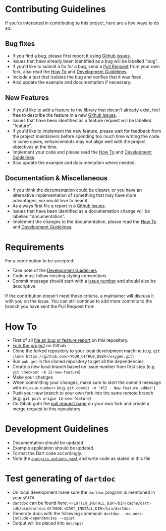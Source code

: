 # Contributing Guidelines
If you're interested in contributing to this project, here are a few ways to do so:

## Bug fixes
* If you find a bug, please first report it using [Github issues](https://github.com/flame-engine/oxygen/issues/new).
* Issues that have already been identified as a bug will be labelled "bug".
* If you'd like to submit a fix for a bug, send a [Pull Request](https://guides.github.com/activities/forking/#making-a-pull-request) from your own fork, also read the [How To](#how-to) and [Development Guidelines](#development-guidelines).
* Include a test that isolates the bug and verifies that it was fixed.
* Also update the example and documentation if necessary.

## New Features
* If you'd like to add a feature to the library that doesn't already exist, feel free to describe the feature in a new [Github issues](https://github.com/flame-engine/oxygen/issues/new).
* Issues that have been identified as a feature request will be labelled "feature".
* If you'd like to implement the new feature, please wait for feedback from the project maintainers before spending too much time writing the code. In some cases, enhancements may not align well with the project objectives at the time.
* Implement your code and please read the [How To](#how-to) and [Development Guidelines](#development-guidelines).
* Also update the example and documentation where needed.

## Documentation & Miscellaneous
* If you think the documentation could be clearer, or you have an alternative implementation of something that may have more advantages, we would love to hear it.
* As always first file a report in a [Github issues](https://github.com/flame-engine/oxygen/issues/new).
* Issues that have been identified as a documentation change will be labelled "documentation".
* Implement the changes to the documentation, please read the [How To](#how-to) and [Development Guidelines](#development-guidelines).

# Requirements
For a contribution to be accepted:

* Take note of the [Development Guidelines](#development-guidelines)
* Code must follow existing styling conventions
* Commit message should start with a [issue number](#how-to) and should also be descriptive.

If the contribution doesn't meet these criteria, a maintainer will discuss it with you on the issue. You can still continue to add more commits to the branch you have sent the Pull Request from.

# How To
* First of all [file an bug or feature report](https://github.com/flame-engine/oxygen/issues/new) on this repository.
* [Fork the project](https://guides.github.com/activities/forking/#fork) on Github
* Clone the forked repository to your local development machine (e.g. `git clone https://github.com/<YOUR_GITHUB_USER>/oxygen.git`)
* Run `pub get` in the cloned repository to get all the dependencies
* Create a new local branch based on issue number from first step (e.g. `git checkout -b 12-new-feature`)
* Make your changes
* When committing your changes, make sure to start the commit message with `#<issue-number>` (e.g. `git commit -m '#12 - New Feature added'`)
* Push your new branch to your own fork into the same remote branch (e.g. `git push origin 12-new-feature`)
* On Gitlab goto the [pull request page](https://guides.github.com/activities/forking/#making-a-pull-request) on your own fork and create a merge request to this reposistory

# Development Guidelines
* Documentation should be updated.
* Example application should be updated.
* Format the Dart code accordingly.
* Note the [`analysis_options.yaml`](https://github.com/flame-engine/oxygen/blob/master/analysis_options.yaml) and write code as stated in this file

# Test generating of `dartdoc`
* On local development make sure the `dartdoc` program is mentioned in your `$PATH`
* `dartdoc` can be found here: `<FLUTTER_INSTALL_DIR>/bin/cache/dart-sdk/bin/dartdoc` or here: `<DART_INSTALL_DIR>/bin/dartdoc`
* Generate docs with the following command: `dartdoc --no-auto-include-dependencies --quiet`
* Output will be placed into `doc/api/`
